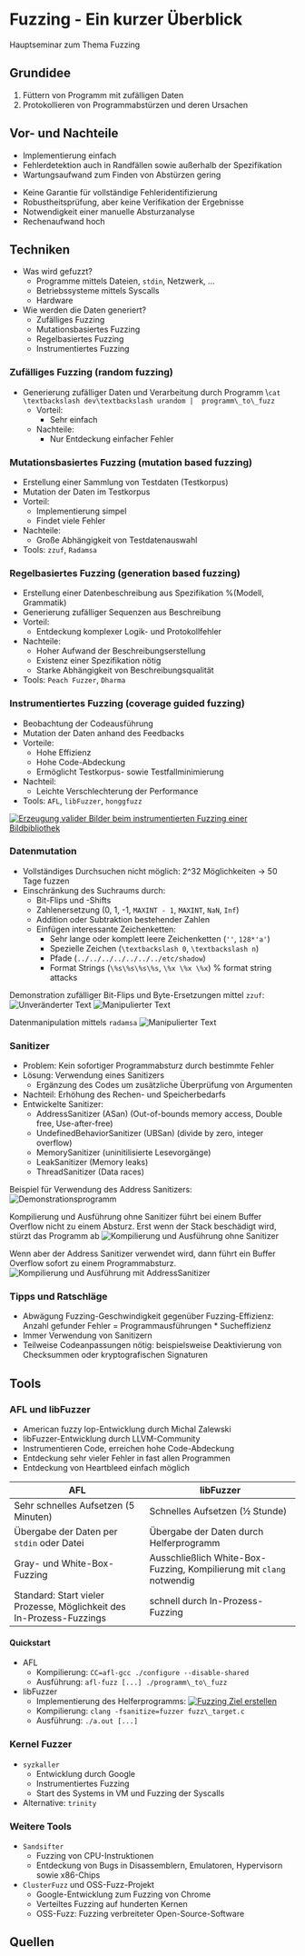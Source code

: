 # Fuzzing - Ein kurzer Überblick
Hauptseminar zum Thema Fuzzing

## Grundidee
1. Füttern von Programm mit zufälligen Daten
2. Protokollieren von  Programmabstürzen und deren Ursachen



## Vor- und Nachteile
+ Implementierung einfach
+ Fehlerdetektion auch in Randfällen sowie außerhalb der Spezifikation
+ Wartungsaufwand zum Finden von Abstürzen gering
- Keine Garantie für vollständige Fehleridentifizierung
- Robustheitsprüfung, aber keine Verifikation der Ergebnisse
-  Notwendigkeit einer manuelle Absturzanalyse
- Rechenaufwand hoch

## Techniken
* Was wird gefuzzt?
  * Programme mittels Dateien, `stdin`, Netzwerk, ...
  * Betriebssysteme mittels Syscalls
  * Hardware
* Wie werden die Daten generiert?
  * Zufälliges Fuzzing
  * Mutationsbasiertes Fuzzing
  * Regelbasiertes Fuzzing
  * Instrumentiertes Fuzzing


### Zufälliges Fuzzing  (random fuzzing)
* Generierung zufälliger Daten und Verarbeitung durch Programm 
  \\`cat \textbackslash dev\textbackslash urandom |  programm\_to\_fuzz`
  * Vorteil: 
    * Sehr einfach
  * Nachteile: 
    * Nur Entdeckung einfacher Fehler

### Mutationsbasiertes Fuzzing (mutation based fuzzing)
* Erstellung einer Sammlung von Testdaten (Testkorpus)
* Mutation der Daten im Testkorpus
* Vorteil:
  * Implementierung simpel
  * Findet viele Fehler
* Nachteile:
  * Große Abhängigkeit von Testdatenauswahl
* Tools: `zzuf`, `Radamsa`
 
### Regelbasiertes Fuzzing (generation based fuzzing)
  
* Erstellung einer Datenbeschreibung aus Spezifikation %(Modell, Grammatik)
* Generierung zufälliger Sequenzen aus Beschreibung
* Vorteil:
  * Entdeckung komplexer Logik- und Protokollfehler
* Nachteile:
  * Hoher Aufwand der Beschreibungserstellung
  * Existenz einer Spezifikation nötig
  * Starke Abhängigkeit von Beschreibungsqualität
* Tools: `Peach Fuzzer`, `Dharma`
  
### Instrumentiertes Fuzzing (coverage guided fuzzing)
* Beobachtung der Codeausführung
* Mutation der Daten anhand des Feedbacks
* Vorteile:
  * Hohe Effizienz
  * Hohe Code-Abdeckung
  * Ermöglicht Testkorpus- sowie Testfallminimierung
* Nachteil:
  * Leichte Verschlechterung der Performance
* Tools: `AFL`, `libFuzzer`, `honggfuzz`

[![Erzeugung valider Bilder beim instrumentierten Fuzzing einer Bildbibliothek](https://lh6.googleusercontent.com/proxy/-6MjaR00hYA40HOvCaSW4PF_TvPpqAjNZIwGadsPVaYE9hRrGNTi91BBKlVdXtK4X7E5qf9hgk6kHMrxWaE-WaCckCsgZzA=s0-d "Erzeugung valider Bilder beim instrumentierten Fuzzing einer Bildbibliothek")](https://lcamtuf.blogspot.com/2014/11/pulling-jpegs-out-of-thin-air.html)

### Datenmutation
* Vollständiges Durchsuchen nicht möglich: 2^32 Möglichkeiten -> 50 Tage fuzzen
* Einschränkung des Suchraums durch:
  * Bit-Flips und -Shifts
  * Zahlenersetzung (0, 1, -1, `MAXINT - 1`, `MAXINT`, `NaN`, `Inf`)
  * Addition oder Subtraktion bestehender Zahlen
  * Einfügen interessante Zeichenketten:
    * Sehr lange oder komplett leere Zeichenketten (`''`, `128*'a'`)
    * Spezielle Zeichen (`\textbackslash 0`, `\textbackslash n`)
    * Pfade (`../../../../../../../etc/shadow`)
    * Format Strings (`\%s\%s\%s\%s`, `\%x \%x \%x`) % format string attacks

Demonstration zufälliger Bit-Flips und Byte-Ersetzungen mittel `zzuf`:
![](https://github.com/ketograph/fuzzing-vortrag/blob/master/images/zzuf1.png "Unveränderter Text")
![](https://github.com/ketograph/fuzzing-vortrag/blob/master/images/zzuf2.png "Manipulierter Text")
    
Datenmanipulation mittels `radamsa`
![](https://github.com/ketograph/fuzzing-vortrag/blob/master/images/radamsa.png "Manipulierter Text")

  



### Sanitizer
* Problem: Kein sofortiger Programmabsturz durch bestimmte Fehler
* Lösung: Verwendung eines Sanitizers
  * Ergänzung des Codes um zusätzliche Überprüfung von Argumenten
* Nachteil: Erhöhung des Rechen- und Speicherbedarfs
* Entwickelte Sanitizer:
  * AddressSanitizer (ASan) (Out-of-bounds memory access, Double free, Use-after-free)
  * UndefinedBehaviorSanitizer (UBSan) (divide by zero, integer overflow)
  * MemorySanitizer (uninitilisierte Lesevorgänge)
  * LeakSanitizer (Memory leaks)
  * ThreadSanitizer (Data races)
    
  
Beispiel für Verwendung des Address Sanitizers:
![](https://github.com/ketograph/fuzzing-vortrag/blob/master/images/buffer_overflow1.png "Demonstrationsprogramm")

Kompilierung und Ausführung ohne Sanitizer führt bei einem Buffer Overflow nicht zu einem Absturz. Erst wenn der Stack beschädigt wird, stürzt das Programm ab
![](https://github.com/ketograph/fuzzing-vortrag/blob/master/images/buffer_overflow1.png "Kompilierung und Ausführung ohne Sanitizer")

Wenn aber der Address Sanitizer verwendet wird, dann führt ein Buffer Overflow sofort zu einem Programmabsturz.
![](https://github.com/ketograph/fuzzing-vortrag/blob/master/images/buffer_overflow1.png "Kompilierung und Ausführung mit AddressSanitizer")




### Tipps und Ratschläge
* Abwägung Fuzzing-Geschwindigkeit gegenüber Fuzzing-Effizienz: Anzahl gefunder Fehler = Programmausführungen * Sucheffizienz
* Immer Verwendung von Sanitizern
* Teilweise Codeanpassungen nötig: beispielsweise Deaktivierung von Checksummen oder kryptografischen Signaturen

## Tools
### AFL und libFuzzer
* American fuzzy lop-Entwicklung durch Michal Zalewski 
* libFuzzer-Entwicklung durch LLVM-Community
* Instrumentieren Code, erreichen hohe Code-Abdeckung
* Entdeckung sehr vieler Fehler in fast allen Programmen
* Entdeckung von Heartbleed einfach möglich
  
| AFL   | libFuzzer |
| ----- | --------- |
| Sehr schnelles Aufsetzen (5 Minuten) | Schnelles Aufsetzen (½ Stunde) | 
| Übergabe der Daten per `stdin` oder Datei | Übergabe der Daten durch Helferprogramm |
| Gray- und White-Box-Fuzzing | Ausschließlich White-Box-Fuzzing, Kompilierung mit `clang` notwendig |
| Standard: Start vieler Prozesse, Möglichkeit des In-Prozess-Fuzzings| schnell durch In-Prozess-Fuzzing |

#### Quickstart
* AFL
  * Kompilierung:  `CC=afl-gcc ./configure --disable-shared`
  * Ausführung: `afl-fuzz [...] ./programm\_to\_fuzz`
* libFuzzer
  * Implementierung des Helferprogramms: [![](https://github.com/ketograph/fuzzing-vortrag/blob/master/images/libfuzzer_quickstart.png "Fuzzing Ziel erstellen")](http://llvm.org/docs/LibFuzzer.html#id22)
  * Kompilierung: `clang -fsanitize=fuzzer fuzz\_target.c`
  * Ausführung: `./a.out [...]`
  
### Kernel Fuzzer
* `syzkaller`
  * Entwicklung durch Google
  * Instrumentiertes Fuzzing
  * Start des Systems in VM und Fuzzing der Syscalls
* Alternative: `trinity` 
  
### Weitere Tools
* `Sandsifter`
  * Fuzzing von CPU-Instruktionen
  * Entdeckung von Bugs in Disassemblern, Emulatoren, Hypervisorn sowie x86-Chips 
* `ClusterFuzz` und OSS-Fuzz-Projekt
  * Google-Entwicklung zum Fuzzing von Chrome
  * Verteiltes Fuzzing auf hunderten Kernen
  * OSS-Fuzz: Fuzzing verbreiteter  Open-Source-Software
  
## Quellen
